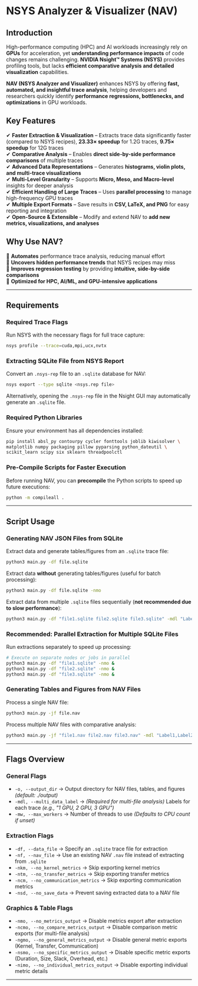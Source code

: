 # NSYS Analyzer & Visualizer (NAV)

## Introduction  
High-performance computing (HPC) and AI workloads increasingly rely on **GPUs** for acceleration, yet **understanding performance impacts** of code changes remains challenging. **NVIDIA Nsight™ Systems (NSYS)** provides profiling tools, but lacks **efficient comparative analysis and detailed visualization** capabilities.  

**NAV (NSYS Analyzer and Visualizer)** enhances NSYS by offering **fast, automated, and insightful trace analysis**, helping developers and researchers quickly identify **performance regressions, bottlenecks, and optimizations** in GPU workloads.  

## Key Features  
✔ **Faster Extraction & Visualization** – Extracts trace data significantly faster (compared to NSYS recipes), **23.33× speedup** for 1.2G traces, **9.75× speedup** for 12G traces  
✔ **Comparative Analysis** – Enables **direct side-by-side performance comparisons** of multiple traces  
✔ **Advanced Data Representations** – Generates **histograms, violin plots, and multi-trace visualizations**  
✔ **Multi-Level Granularity** – Supports **Micro, Meso, and Macro-level** insights for deeper analysis  
✔ **Efficient Handling of Large Traces** – Uses **parallel processing** to manage high-frequency GPU traces  
✔ **Multiple Export Formats** – Save results in **CSV, LaTeX, and PNG** for easy reporting and integration  
✔ **Open-Source & Extensible** – Modify and extend NAV to **add new metrics, visualizations, and analyses** 

## Why Use NAV?  
🔹 **Automates** performance trace analysis, reducing manual effort  
🔹 **Uncovers hidden performance trends** that NSYS recipes may miss  
🔹 **Improves regression testing** by providing **intuitive, side-by-side comparisons**  
🔹 **Optimized for HPC, AI/ML, and GPU-intensive applications**  

---

## Requirements  

### Required Trace Flags  
Run NSYS with the necessary flags for full trace capture:  
```bash
nsys profile --trace=cuda,mpi,ucx,nvtx 
```

### Extracting SQLite File from NSYS Report  
Convert an `.nsys-rep` file to an `.sqlite` database for NAV:  
```bash
nsys export --type sqlite <nsys.rep file>
```
Alternatively, opening the `.nsys-rep` file in the Nsight GUI may automatically generate an `.sqlite` file.  

### Required Python Libraries  
Ensure your environment has all dependencies installed:  
```bash
pip install absl_py contourpy cycler fonttools joblib kiwisolver \
matplotlib numpy packaging pillow pyparsing python_dateutil \
scikit_learn scipy six sklearn threadpoolctl
```

### **Pre-Compile Scripts for Faster Execution**  
Before running NAV, you can **precompile** the Python scripts to speed up future executions:  
```bash
python -m compileall .
```
---

## Script Usage  

### Generating NAV JSON Files from SQLite  
Extract data and generate tables/figures from an `.sqlite` trace file:  
```bash
python3 main.py -df file.sqlite
```
Extract data **without** generating tables/figures (useful for batch processing):  
```bash
python3 main.py -df file.sqlite -nmo
```
Extract data from multiple `.sqlite` files sequentially (**not recommended due to slow performance**):  
```bash
python3 main.py -df "file1.sqlite file2.sqlite file3.sqlite" -mdl "Label1,Label2,Label3"
```

### Recommended: Parallel Extraction for Multiple SQLite Files  
Run extractions separately to speed up processing:  
```bash
# Execute on separate nodes or jobs in parallel
python3 main.py -df "file1.sqlite" -nmo &
python3 main.py -df "file2.sqlite" -nmo &
python3 main.py -df "file3.sqlite" -nmo &
```

### Generating Tables and Figures from NAV Files  
Process a single NAV file:  
```bash
python3 main.py -jf file.nav
```
Process multiple NAV files with comparative analysis:  
```bash
python3 main.py -jf "file1.nav file2.nav file3.nav" -mdl "Label1,Label2,Label3"
```

---

## Flags Overview  

### General Flags  
- `-o, --output_dir` → Output directory for NAV files, tables, and figures *(default: ./output)*  
- `-mdl, --multi_data_label` → *(Required for multi-file analysis)* Labels for each trace *(e.g., "1 GPU, 2 GPU, 3 GPU")*  
- `-mw, --max_workers` → Number of threads to use *(Defaults to CPU count if unset)*  

### Extraction Flags  
- `-df, --data_file` → Specify an `.sqlite` trace file for extraction  
- `-nf, --nav_file` → Use an existing NAV `.nav` file instead of extracting from `.sqlite`  
- `-nkm, --no_kernel_metrics` → Skip exporting kernel metrics  
- `-ntm, --no_transfer_metrics` → Skip exporting transfer metrics  
- `-ncm, --no_communication_metrics` → Skip exporting communication metrics  
- `-nsd, --no_save_data` → Prevent saving extracted data to a NAV file  

### Graphics & Table Flags  
- `-nmo, --no_metrics_output` → Disable metrics export after extraction  
- `-ncmo, --no_compare_metrics_output` → Disable comparison metric exports (for multi-file analysis)  
- `-ngmo, --no_general_metrics_output` → Disable general metric exports (Kernel, Transfer, Communication)  
- `-nsmo, --no_specific_metrics_output` → Disable specific metric exports (Duration, Size, Slack, Overhead, etc.)  
- `-nimo, --no_individual_metrics_output` → Disable exporting individual metric details  

---

